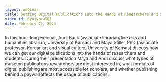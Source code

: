 ```yaml
---
layout: webinar
title: Getting Digital Publications Into the Hands of Researchers and Students
video_id: 6yujvpkwSQI
date: February 20, 2024
---
```

In this hour-long webinar, Andi Back (associate librarian/fine arts and humanities librarian, University of Kansas) and Maya Stiller, PhD (associate professor, Korean art and visual culture, University of Kansas) discuss how we can get our digital publications into the hands of researchers and students. During their presentation Maya and Andi discuss what types of museum publications researchers are most interested in, what formats of digital publishing are most accessible for scholars, and whether publishing behind a paywall affects the usage of publications.
